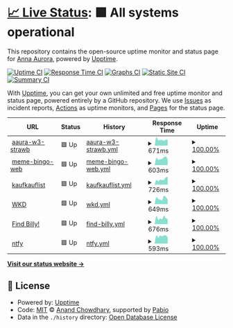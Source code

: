 # [📈 Live Status](https://status.annaaurora.eu): <!--live status--> **🟩 All systems operational**

This repository contains the open-source uptime monitor and status page for [Anna Aurora](https://annaaurora.eu/), powered by [Upptime](https://github.com/upptime/upptime).

[![Uptime CI](https://github.com/auroraanna/upptime/workflows/Uptime%20CI/badge.svg)](https://github.com/auroraanna/upptime/actions?query=workflow%3A%22Uptime+CI%22)
[![Response Time CI](https://github.com/auroraanna/upptime/workflows/Response%20Time%20CI/badge.svg)](https://github.com/auroraanna/upptime/actions?query=workflow%3A%22Response+Time+CI%22)
[![Graphs CI](https://github.com/auroraanna/upptime/workflows/Graphs%20CI/badge.svg)](https://github.com/auroraanna/upptime/actions?query=workflow%3A%22Graphs+CI%22)
[![Static Site CI](https://github.com/auroraanna/upptime/workflows/Static%20Site%20CI/badge.svg)](https://github.com/auroraanna/upptime/actions?query=workflow%3A%22Static+Site+CI%22)
[![Summary CI](https://github.com/auroraanna/upptime/workflows/Summary%20CI/badge.svg)](https://github.com/auroraanna/upptime/actions?query=workflow%3A%22Summary+CI%22)

With [Upptime](https://upptime.js.org), you can get your own unlimited and free uptime monitor and status page, powered entirely by a GitHub repository. We use [Issues](https://github.com/auroraanna/upptime/issues) as incident reports, [Actions](https://github.com/auroraanna/upptime/actions) as uptime monitors, and [Pages](https://status.annaaurora.eu) for the status page.

<!--start: status pages-->
<!-- This summary is generated by Upptime (https://github.com/upptime/upptime) -->
<!-- Do not edit this manually, your changes will be overwritten -->
<!-- prettier-ignore -->
| URL | Status | History | Response Time | Uptime |
| --- | ------ | ------- | ------------- | ------ |
| <img alt="" src="https://icons.duckduckgo.com/ip3/annaaurora.eu.ico" height="13"> [aaura-w3-strawb](https://annaaurora.eu) | 🟩 Up | [aaura-w3-strawb.yml](https://github.com/auroraanna/upptime/commits/HEAD/history/aaura-w3-strawb.yml) | <details><summary><img alt="Response time graph" src="./graphs/aaura-w3-strawb/response-time-week.png" height="20"> 671ms</summary><br><a href="https://status.annaaurora.eu/history/aaura-w3-strawb"><img alt="Response time 558" src="https://img.shields.io/endpoint?url=https%3A%2F%2Fraw.githubusercontent.com%2Fauroraanna%2Fupptime%2FHEAD%2Fapi%2Faaura-w3-strawb%2Fresponse-time.json"></a><br><a href="https://status.annaaurora.eu/history/aaura-w3-strawb"><img alt="24-hour response time 649" src="https://img.shields.io/endpoint?url=https%3A%2F%2Fraw.githubusercontent.com%2Fauroraanna%2Fupptime%2FHEAD%2Fapi%2Faaura-w3-strawb%2Fresponse-time-day.json"></a><br><a href="https://status.annaaurora.eu/history/aaura-w3-strawb"><img alt="7-day response time 671" src="https://img.shields.io/endpoint?url=https%3A%2F%2Fraw.githubusercontent.com%2Fauroraanna%2Fupptime%2FHEAD%2Fapi%2Faaura-w3-strawb%2Fresponse-time-week.json"></a><br><a href="https://status.annaaurora.eu/history/aaura-w3-strawb"><img alt="30-day response time 620" src="https://img.shields.io/endpoint?url=https%3A%2F%2Fraw.githubusercontent.com%2Fauroraanna%2Fupptime%2FHEAD%2Fapi%2Faaura-w3-strawb%2Fresponse-time-month.json"></a><br><a href="https://status.annaaurora.eu/history/aaura-w3-strawb"><img alt="1-year response time 558" src="https://img.shields.io/endpoint?url=https%3A%2F%2Fraw.githubusercontent.com%2Fauroraanna%2Fupptime%2FHEAD%2Fapi%2Faaura-w3-strawb%2Fresponse-time-year.json"></a></details> | <details><summary><a href="https://status.annaaurora.eu/history/aaura-w3-strawb">100.00%</a></summary><a href="https://status.annaaurora.eu/history/aaura-w3-strawb"><img alt="All-time uptime 99.01%" src="https://img.shields.io/endpoint?url=https%3A%2F%2Fraw.githubusercontent.com%2Fauroraanna%2Fupptime%2FHEAD%2Fapi%2Faaura-w3-strawb%2Fuptime.json"></a><br><a href="https://status.annaaurora.eu/history/aaura-w3-strawb"><img alt="24-hour uptime 100.00%" src="https://img.shields.io/endpoint?url=https%3A%2F%2Fraw.githubusercontent.com%2Fauroraanna%2Fupptime%2FHEAD%2Fapi%2Faaura-w3-strawb%2Fuptime-day.json"></a><br><a href="https://status.annaaurora.eu/history/aaura-w3-strawb"><img alt="7-day uptime 100.00%" src="https://img.shields.io/endpoint?url=https%3A%2F%2Fraw.githubusercontent.com%2Fauroraanna%2Fupptime%2FHEAD%2Fapi%2Faaura-w3-strawb%2Fuptime-week.json"></a><br><a href="https://status.annaaurora.eu/history/aaura-w3-strawb"><img alt="30-day uptime 100.00%" src="https://img.shields.io/endpoint?url=https%3A%2F%2Fraw.githubusercontent.com%2Fauroraanna%2Fupptime%2FHEAD%2Fapi%2Faaura-w3-strawb%2Fuptime-month.json"></a><br><a href="https://status.annaaurora.eu/history/aaura-w3-strawb"><img alt="1-year uptime 99.01%" src="https://img.shields.io/endpoint?url=https%3A%2F%2Fraw.githubusercontent.com%2Fauroraanna%2Fupptime%2FHEAD%2Fapi%2Faaura-w3-strawb%2Fuptime-year.json"></a></details>
| <img alt="" src="https://icons.duckduckgo.com/ip3/bingo.annaaurora.eu.ico" height="13"> [meme-bingo-web](https://bingo.annaaurora.eu) | 🟩 Up | [meme-bingo-web.yml](https://github.com/auroraanna/upptime/commits/HEAD/history/meme-bingo-web.yml) | <details><summary><img alt="Response time graph" src="./graphs/meme-bingo-web/response-time-week.png" height="20"> 603ms</summary><br><a href="https://status.annaaurora.eu/history/meme-bingo-web"><img alt="Response time 537" src="https://img.shields.io/endpoint?url=https%3A%2F%2Fraw.githubusercontent.com%2Fauroraanna%2Fupptime%2FHEAD%2Fapi%2Fmeme-bingo-web%2Fresponse-time.json"></a><br><a href="https://status.annaaurora.eu/history/meme-bingo-web"><img alt="24-hour response time 488" src="https://img.shields.io/endpoint?url=https%3A%2F%2Fraw.githubusercontent.com%2Fauroraanna%2Fupptime%2FHEAD%2Fapi%2Fmeme-bingo-web%2Fresponse-time-day.json"></a><br><a href="https://status.annaaurora.eu/history/meme-bingo-web"><img alt="7-day response time 603" src="https://img.shields.io/endpoint?url=https%3A%2F%2Fraw.githubusercontent.com%2Fauroraanna%2Fupptime%2FHEAD%2Fapi%2Fmeme-bingo-web%2Fresponse-time-week.json"></a><br><a href="https://status.annaaurora.eu/history/meme-bingo-web"><img alt="30-day response time 580" src="https://img.shields.io/endpoint?url=https%3A%2F%2Fraw.githubusercontent.com%2Fauroraanna%2Fupptime%2FHEAD%2Fapi%2Fmeme-bingo-web%2Fresponse-time-month.json"></a><br><a href="https://status.annaaurora.eu/history/meme-bingo-web"><img alt="1-year response time 537" src="https://img.shields.io/endpoint?url=https%3A%2F%2Fraw.githubusercontent.com%2Fauroraanna%2Fupptime%2FHEAD%2Fapi%2Fmeme-bingo-web%2Fresponse-time-year.json"></a></details> | <details><summary><a href="https://status.annaaurora.eu/history/meme-bingo-web">100.00%</a></summary><a href="https://status.annaaurora.eu/history/meme-bingo-web"><img alt="All-time uptime 99.05%" src="https://img.shields.io/endpoint?url=https%3A%2F%2Fraw.githubusercontent.com%2Fauroraanna%2Fupptime%2FHEAD%2Fapi%2Fmeme-bingo-web%2Fuptime.json"></a><br><a href="https://status.annaaurora.eu/history/meme-bingo-web"><img alt="24-hour uptime 100.00%" src="https://img.shields.io/endpoint?url=https%3A%2F%2Fraw.githubusercontent.com%2Fauroraanna%2Fupptime%2FHEAD%2Fapi%2Fmeme-bingo-web%2Fuptime-day.json"></a><br><a href="https://status.annaaurora.eu/history/meme-bingo-web"><img alt="7-day uptime 100.00%" src="https://img.shields.io/endpoint?url=https%3A%2F%2Fraw.githubusercontent.com%2Fauroraanna%2Fupptime%2FHEAD%2Fapi%2Fmeme-bingo-web%2Fuptime-week.json"></a><br><a href="https://status.annaaurora.eu/history/meme-bingo-web"><img alt="30-day uptime 100.00%" src="https://img.shields.io/endpoint?url=https%3A%2F%2Fraw.githubusercontent.com%2Fauroraanna%2Fupptime%2FHEAD%2Fapi%2Fmeme-bingo-web%2Fuptime-month.json"></a><br><a href="https://status.annaaurora.eu/history/meme-bingo-web"><img alt="1-year uptime 99.05%" src="https://img.shields.io/endpoint?url=https%3A%2F%2Fraw.githubusercontent.com%2Fauroraanna%2Fupptime%2FHEAD%2Fapi%2Fmeme-bingo-web%2Fuptime-year.json"></a></details>
| <img alt="" src="https://icons.duckduckgo.com/ip3/kaufkauflist.annaaurora.eu.ico" height="13"> [kaufkauflist](https://kaufkauflist.annaaurora.eu) | 🟩 Up | [kaufkauflist.yml](https://github.com/auroraanna/upptime/commits/HEAD/history/kaufkauflist.yml) | <details><summary><img alt="Response time graph" src="./graphs/kaufkauflist/response-time-week.png" height="20"> 726ms</summary><br><a href="https://status.annaaurora.eu/history/kaufkauflist"><img alt="Response time 540" src="https://img.shields.io/endpoint?url=https%3A%2F%2Fraw.githubusercontent.com%2Fauroraanna%2Fupptime%2FHEAD%2Fapi%2Fkaufkauflist%2Fresponse-time.json"></a><br><a href="https://status.annaaurora.eu/history/kaufkauflist"><img alt="24-hour response time 1056" src="https://img.shields.io/endpoint?url=https%3A%2F%2Fraw.githubusercontent.com%2Fauroraanna%2Fupptime%2FHEAD%2Fapi%2Fkaufkauflist%2Fresponse-time-day.json"></a><br><a href="https://status.annaaurora.eu/history/kaufkauflist"><img alt="7-day response time 726" src="https://img.shields.io/endpoint?url=https%3A%2F%2Fraw.githubusercontent.com%2Fauroraanna%2Fupptime%2FHEAD%2Fapi%2Fkaufkauflist%2Fresponse-time-week.json"></a><br><a href="https://status.annaaurora.eu/history/kaufkauflist"><img alt="30-day response time 631" src="https://img.shields.io/endpoint?url=https%3A%2F%2Fraw.githubusercontent.com%2Fauroraanna%2Fupptime%2FHEAD%2Fapi%2Fkaufkauflist%2Fresponse-time-month.json"></a><br><a href="https://status.annaaurora.eu/history/kaufkauflist"><img alt="1-year response time 540" src="https://img.shields.io/endpoint?url=https%3A%2F%2Fraw.githubusercontent.com%2Fauroraanna%2Fupptime%2FHEAD%2Fapi%2Fkaufkauflist%2Fresponse-time-year.json"></a></details> | <details><summary><a href="https://status.annaaurora.eu/history/kaufkauflist">100.00%</a></summary><a href="https://status.annaaurora.eu/history/kaufkauflist"><img alt="All-time uptime 99.07%" src="https://img.shields.io/endpoint?url=https%3A%2F%2Fraw.githubusercontent.com%2Fauroraanna%2Fupptime%2FHEAD%2Fapi%2Fkaufkauflist%2Fuptime.json"></a><br><a href="https://status.annaaurora.eu/history/kaufkauflist"><img alt="24-hour uptime 100.00%" src="https://img.shields.io/endpoint?url=https%3A%2F%2Fraw.githubusercontent.com%2Fauroraanna%2Fupptime%2FHEAD%2Fapi%2Fkaufkauflist%2Fuptime-day.json"></a><br><a href="https://status.annaaurora.eu/history/kaufkauflist"><img alt="7-day uptime 100.00%" src="https://img.shields.io/endpoint?url=https%3A%2F%2Fraw.githubusercontent.com%2Fauroraanna%2Fupptime%2FHEAD%2Fapi%2Fkaufkauflist%2Fuptime-week.json"></a><br><a href="https://status.annaaurora.eu/history/kaufkauflist"><img alt="30-day uptime 100.00%" src="https://img.shields.io/endpoint?url=https%3A%2F%2Fraw.githubusercontent.com%2Fauroraanna%2Fupptime%2FHEAD%2Fapi%2Fkaufkauflist%2Fuptime-month.json"></a><br><a href="https://status.annaaurora.eu/history/kaufkauflist"><img alt="1-year uptime 99.07%" src="https://img.shields.io/endpoint?url=https%3A%2F%2Fraw.githubusercontent.com%2Fauroraanna%2Fupptime%2FHEAD%2Fapi%2Fkaufkauflist%2Fuptime-year.json"></a></details>
| <img alt="" src="https://icons.duckduckgo.com/ip3/openpgpkey.annaaurora.eu.ico" height="13"> [WKD](https://openpgpkey.annaaurora.eu/.well-known/openpgpkey/annaaurora.eu/hu/fxy63pyohfbm34b533z1nk4bhfhbkpsh) | 🟩 Up | [wkd.yml](https://github.com/auroraanna/upptime/commits/HEAD/history/wkd.yml) | <details><summary><img alt="Response time graph" src="./graphs/wkd/response-time-week.png" height="20"> 649ms</summary><br><a href="https://status.annaaurora.eu/history/wkd"><img alt="Response time 517" src="https://img.shields.io/endpoint?url=https%3A%2F%2Fraw.githubusercontent.com%2Fauroraanna%2Fupptime%2FHEAD%2Fapi%2Fwkd%2Fresponse-time.json"></a><br><a href="https://status.annaaurora.eu/history/wkd"><img alt="24-hour response time 477" src="https://img.shields.io/endpoint?url=https%3A%2F%2Fraw.githubusercontent.com%2Fauroraanna%2Fupptime%2FHEAD%2Fapi%2Fwkd%2Fresponse-time-day.json"></a><br><a href="https://status.annaaurora.eu/history/wkd"><img alt="7-day response time 649" src="https://img.shields.io/endpoint?url=https%3A%2F%2Fraw.githubusercontent.com%2Fauroraanna%2Fupptime%2FHEAD%2Fapi%2Fwkd%2Fresponse-time-week.json"></a><br><a href="https://status.annaaurora.eu/history/wkd"><img alt="30-day response time 648" src="https://img.shields.io/endpoint?url=https%3A%2F%2Fraw.githubusercontent.com%2Fauroraanna%2Fupptime%2FHEAD%2Fapi%2Fwkd%2Fresponse-time-month.json"></a><br><a href="https://status.annaaurora.eu/history/wkd"><img alt="1-year response time 517" src="https://img.shields.io/endpoint?url=https%3A%2F%2Fraw.githubusercontent.com%2Fauroraanna%2Fupptime%2FHEAD%2Fapi%2Fwkd%2Fresponse-time-year.json"></a></details> | <details><summary><a href="https://status.annaaurora.eu/history/wkd">100.00%</a></summary><a href="https://status.annaaurora.eu/history/wkd"><img alt="All-time uptime 99.07%" src="https://img.shields.io/endpoint?url=https%3A%2F%2Fraw.githubusercontent.com%2Fauroraanna%2Fupptime%2FHEAD%2Fapi%2Fwkd%2Fuptime.json"></a><br><a href="https://status.annaaurora.eu/history/wkd"><img alt="24-hour uptime 100.00%" src="https://img.shields.io/endpoint?url=https%3A%2F%2Fraw.githubusercontent.com%2Fauroraanna%2Fupptime%2FHEAD%2Fapi%2Fwkd%2Fuptime-day.json"></a><br><a href="https://status.annaaurora.eu/history/wkd"><img alt="7-day uptime 100.00%" src="https://img.shields.io/endpoint?url=https%3A%2F%2Fraw.githubusercontent.com%2Fauroraanna%2Fupptime%2FHEAD%2Fapi%2Fwkd%2Fuptime-week.json"></a><br><a href="https://status.annaaurora.eu/history/wkd"><img alt="30-day uptime 100.00%" src="https://img.shields.io/endpoint?url=https%3A%2F%2Fraw.githubusercontent.com%2Fauroraanna%2Fupptime%2FHEAD%2Fapi%2Fwkd%2Fuptime-month.json"></a><br><a href="https://status.annaaurora.eu/history/wkd"><img alt="1-year uptime 99.07%" src="https://img.shields.io/endpoint?url=https%3A%2F%2Fraw.githubusercontent.com%2Fauroraanna%2Fupptime%2FHEAD%2Fapi%2Fwkd%2Fuptime-year.json"></a></details>
| <img alt="" src="https://icons.duckduckgo.com/ip3/find-billy.annaaurora.eu.ico" height="13"> [Find Billy!](https://find-billy.annaaurora.eu) | 🟩 Up | [find-billy.yml](https://github.com/auroraanna/upptime/commits/HEAD/history/find-billy.yml) | <details><summary><img alt="Response time graph" src="./graphs/find-billy/response-time-week.png" height="20"> 676ms</summary><br><a href="https://status.annaaurora.eu/history/find-billy"><img alt="Response time 501" src="https://img.shields.io/endpoint?url=https%3A%2F%2Fraw.githubusercontent.com%2Fauroraanna%2Fupptime%2FHEAD%2Fapi%2Ffind-billy%2Fresponse-time.json"></a><br><a href="https://status.annaaurora.eu/history/find-billy"><img alt="24-hour response time 571" src="https://img.shields.io/endpoint?url=https%3A%2F%2Fraw.githubusercontent.com%2Fauroraanna%2Fupptime%2FHEAD%2Fapi%2Ffind-billy%2Fresponse-time-day.json"></a><br><a href="https://status.annaaurora.eu/history/find-billy"><img alt="7-day response time 676" src="https://img.shields.io/endpoint?url=https%3A%2F%2Fraw.githubusercontent.com%2Fauroraanna%2Fupptime%2FHEAD%2Fapi%2Ffind-billy%2Fresponse-time-week.json"></a><br><a href="https://status.annaaurora.eu/history/find-billy"><img alt="30-day response time 571" src="https://img.shields.io/endpoint?url=https%3A%2F%2Fraw.githubusercontent.com%2Fauroraanna%2Fupptime%2FHEAD%2Fapi%2Ffind-billy%2Fresponse-time-month.json"></a><br><a href="https://status.annaaurora.eu/history/find-billy"><img alt="1-year response time 501" src="https://img.shields.io/endpoint?url=https%3A%2F%2Fraw.githubusercontent.com%2Fauroraanna%2Fupptime%2FHEAD%2Fapi%2Ffind-billy%2Fresponse-time-year.json"></a></details> | <details><summary><a href="https://status.annaaurora.eu/history/find-billy">100.00%</a></summary><a href="https://status.annaaurora.eu/history/find-billy"><img alt="All-time uptime 99.07%" src="https://img.shields.io/endpoint?url=https%3A%2F%2Fraw.githubusercontent.com%2Fauroraanna%2Fupptime%2FHEAD%2Fapi%2Ffind-billy%2Fuptime.json"></a><br><a href="https://status.annaaurora.eu/history/find-billy"><img alt="24-hour uptime 100.00%" src="https://img.shields.io/endpoint?url=https%3A%2F%2Fraw.githubusercontent.com%2Fauroraanna%2Fupptime%2FHEAD%2Fapi%2Ffind-billy%2Fuptime-day.json"></a><br><a href="https://status.annaaurora.eu/history/find-billy"><img alt="7-day uptime 100.00%" src="https://img.shields.io/endpoint?url=https%3A%2F%2Fraw.githubusercontent.com%2Fauroraanna%2Fupptime%2FHEAD%2Fapi%2Ffind-billy%2Fuptime-week.json"></a><br><a href="https://status.annaaurora.eu/history/find-billy"><img alt="30-day uptime 100.00%" src="https://img.shields.io/endpoint?url=https%3A%2F%2Fraw.githubusercontent.com%2Fauroraanna%2Fupptime%2FHEAD%2Fapi%2Ffind-billy%2Fuptime-month.json"></a><br><a href="https://status.annaaurora.eu/history/find-billy"><img alt="1-year uptime 99.07%" src="https://img.shields.io/endpoint?url=https%3A%2F%2Fraw.githubusercontent.com%2Fauroraanna%2Fupptime%2FHEAD%2Fapi%2Ffind-billy%2Fuptime-year.json"></a></details>
| <img alt="" src="https://icons.duckduckgo.com/ip3/ntfy.annaaurora.eu.ico" height="13"> [ntfy](https://ntfy.annaaurora.eu) | 🟩 Up | [ntfy.yml](https://github.com/auroraanna/upptime/commits/HEAD/history/ntfy.yml) | <details><summary><img alt="Response time graph" src="./graphs/ntfy/response-time-week.png" height="20"> 593ms</summary><br><a href="https://status.annaaurora.eu/history/ntfy"><img alt="Response time 590" src="https://img.shields.io/endpoint?url=https%3A%2F%2Fraw.githubusercontent.com%2Fauroraanna%2Fupptime%2FHEAD%2Fapi%2Fntfy%2Fresponse-time.json"></a><br><a href="https://status.annaaurora.eu/history/ntfy"><img alt="24-hour response time 499" src="https://img.shields.io/endpoint?url=https%3A%2F%2Fraw.githubusercontent.com%2Fauroraanna%2Fupptime%2FHEAD%2Fapi%2Fntfy%2Fresponse-time-day.json"></a><br><a href="https://status.annaaurora.eu/history/ntfy"><img alt="7-day response time 593" src="https://img.shields.io/endpoint?url=https%3A%2F%2Fraw.githubusercontent.com%2Fauroraanna%2Fupptime%2FHEAD%2Fapi%2Fntfy%2Fresponse-time-week.json"></a><br><a href="https://status.annaaurora.eu/history/ntfy"><img alt="30-day response time 720" src="https://img.shields.io/endpoint?url=https%3A%2F%2Fraw.githubusercontent.com%2Fauroraanna%2Fupptime%2FHEAD%2Fapi%2Fntfy%2Fresponse-time-month.json"></a><br><a href="https://status.annaaurora.eu/history/ntfy"><img alt="1-year response time 590" src="https://img.shields.io/endpoint?url=https%3A%2F%2Fraw.githubusercontent.com%2Fauroraanna%2Fupptime%2FHEAD%2Fapi%2Fntfy%2Fresponse-time-year.json"></a></details> | <details><summary><a href="https://status.annaaurora.eu/history/ntfy">100.00%</a></summary><a href="https://status.annaaurora.eu/history/ntfy"><img alt="All-time uptime 98.92%" src="https://img.shields.io/endpoint?url=https%3A%2F%2Fraw.githubusercontent.com%2Fauroraanna%2Fupptime%2FHEAD%2Fapi%2Fntfy%2Fuptime.json"></a><br><a href="https://status.annaaurora.eu/history/ntfy"><img alt="24-hour uptime 100.00%" src="https://img.shields.io/endpoint?url=https%3A%2F%2Fraw.githubusercontent.com%2Fauroraanna%2Fupptime%2FHEAD%2Fapi%2Fntfy%2Fuptime-day.json"></a><br><a href="https://status.annaaurora.eu/history/ntfy"><img alt="7-day uptime 100.00%" src="https://img.shields.io/endpoint?url=https%3A%2F%2Fraw.githubusercontent.com%2Fauroraanna%2Fupptime%2FHEAD%2Fapi%2Fntfy%2Fuptime-week.json"></a><br><a href="https://status.annaaurora.eu/history/ntfy"><img alt="30-day uptime 100.00%" src="https://img.shields.io/endpoint?url=https%3A%2F%2Fraw.githubusercontent.com%2Fauroraanna%2Fupptime%2FHEAD%2Fapi%2Fntfy%2Fuptime-month.json"></a><br><a href="https://status.annaaurora.eu/history/ntfy"><img alt="1-year uptime 98.92%" src="https://img.shields.io/endpoint?url=https%3A%2F%2Fraw.githubusercontent.com%2Fauroraanna%2Fupptime%2FHEAD%2Fapi%2Fntfy%2Fuptime-year.json"></a></details>

<!--end: status pages-->

[**Visit our status website →**](https://status.annaaurora.eu)

## 📄 License

- Powered by: [Upptime](https://github.com/upptime/upptime)
- Code: [MIT](./LICENSE) © [Anand Chowdhary](https://anandchowdhary.com), supported by [Pabio](https://pabio.com)
- Data in the `./history` directory: [Open Database License](https://opendatacommons.org/licenses/odbl/1-0/)
